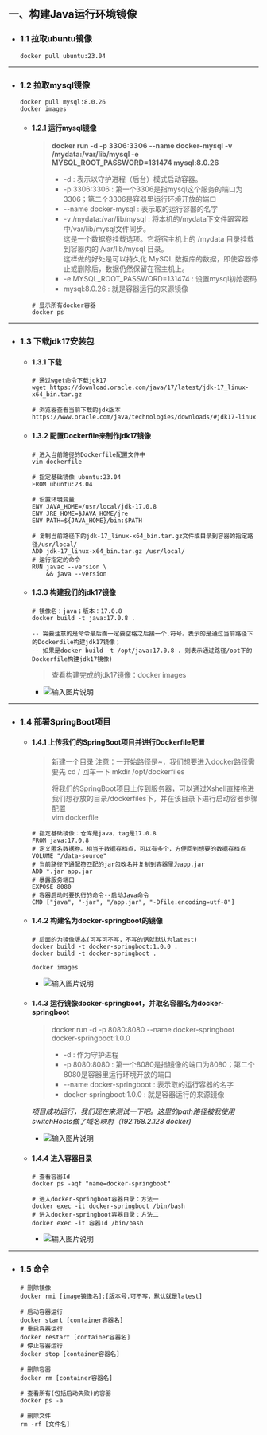 ## 一、构建Java运行环境镜像

- ### 1.1 拉取ubuntu镜像

  ```
  docker pull ubuntu:23.04
  ```

***

- ### 1.2 拉取mysql镜像

  ```
  docker pull mysql:8.0.26
  docker images
  ```

  - #### 1.2.1 运行mysql镜像

    > **docker run -d -p 3306:3306 --name docker-mysql -v /mydata:/var/lib/mysql -e MYSQL_ROOT_PASSWORD=131474 mysql:8.0.26**
    >
    > - -d : 表示以守护进程（后台）模式启动容器。
    > - -p 3306:3306 : 第一个3306是指mysql这个服务的端口为3306；第二个3306是容器里运行环境开放的端口
    > - --name docker-mysql : 表示取的运行容器的名字
    > - -v /mydata:/var/lib/mysql : 将本机的/mydata下文件跟容器中/var/lib/mysql文件同步。      
                                    这是一个数据卷挂载选项。它将宿主机上的 /mydata 目录挂载到容器内的 /var/lib/mysql 目录。   
                                    这样做的好处是可以持久化 MySQL 数据库的数据，即使容器停止或删除后，数据仍然保留在宿主机上。
    > - -e MYSQL_ROOT_PASSWORD=131474 : 设置mysql初始密码
    > - mysql:8.0.26 : 就是容器运行的来源镜像

    ```
    # 显示所有docker容器
    docker ps
    ```
***

- ### 1.3 下载jdk17安装包
  - #### 1.3.1 下载

    ``` 
    # 通过wget命令下载jdk17
    wget https://download.oracle.com/java/17/latest/jdk-17_linux-x64_bin.tar.gz
    
    # 浏览器查看当前下载的jdk版本
    https://www.oracle.com/java/technologies/downloads/#jdk17-linux
    ```
  - #### 1.3.2 配置Dockerfile来制作jdk17镜像
    ```
    # 进入当前路径的Dockerfile配置文件中
    vim dockerfile
    ```

    ```
    # 指定基础镜像 ubuntu:23.04
    FROM ubuntu:23.04
    
    # 设置环境变量
    ENV JAVA_HOME=/usr/local/jdk-17.0.8
    ENV JRE_HOME=$JAVA_HOME/jre
    ENV PATH=${JAVA_HOME}/bin:$PATH
    
    # 复制当前路径下的jdk-17_linux-x64_bin.tar.gz文件或目录到容器的指定路径/usr/local/
    ADD jdk-17_linux-x64_bin.tar.gz /usr/local/
    # 运行指定的命令
    RUN javac --version \
        && java --version
    ```
  - #### 1.3.3 构建我们的jdk17镜像
    ```
    # 镜像名：java；版本：17.0.8
    docker build -t java:17.0.8 .
    
    -- 需要注意的是命令最后面一定要空格之后接一个.符号。表示的是通过当前路径下的Dockerdile构建jdk17镜像；
    -- 如果是docker build -t /opt/java:17.0.8 . 则表示通过路径/opt下的Dockerfile构建jdk17镜像)
    ```

     > 查看构建完成的jdk17镜像：docker images

     - ![输入图片说明](image/image1.png)

***

- ### 1.4 部署SpringBoot项目

  - #### 1.4.1 上传我们的SpringBoot项目并进行Dockerfile配置

    > 新建一个目录
      注意：一开始路径是~，我们想要进入docker路径需要先 cd / 回车一下
      mkdir /opt/dockerfiles
    >
    > 将我们的SpringBoot项目上传到服务器，可以通过Xshell直接拖进我们想存放的目录/dockerfiles下，并在该目录下进行启动容器步骤配置  
     vim dockerfile
    ```
    # 指定基础镜像：仓库是java，tag是17.0.8
    FROM java:17.0.8
    # 定义匿名数据卷。相当于数据存档点，可以有多个，方便回到想要的数据存档点
    VOLUME "/data-source"
    # 当前路径下通配符匹配的jar包改名并复制到容器里为app.jar
    ADD *.jar app.jar
    # 暴露服务端口
    EXPOSE 8080
    # 容器启动时要执行的命令--启动Java命令
    CMD ["java", "-jar", "/app.jar", "-Dfile.encoding=utf-8"]
    ```
  - #### 1.4.2 构建名为docker-springboot的镜像
    ```
    # 后面的为镜像版本(可写可不写，不写的话就默认为latest)
    docker build -t docker-springboot:1.0.0 .
    docker build -t docker-springboot .
    
    docker images
    ```
    
     - ![输入图片说明](image/image1.png)

  - #### 1.4.3 运行镜像docker-springboot，并取名容器名为docker-springboot
    > docker run -d -p 8080:8080 --name docker-springboot docker-springboot:1.0.0
    >
    > - -d : 作为守护进程
    > - -p 8080:8080 : 第一个8080是指镜像的端口为8080；第二个8080是容器里运行环境开放的端口
    > - --name docker-springboot : 表示取的运行容器的名字
    > - docker-springboot:1.0.0 : 就是容器运行的来源镜像

    *项目成功运行，我们现在来测试一下吧。这里的path路径被我使用switchHosts做了域名映射（192.168.2.128 docker)*
     
       - ![输入图片说明](image/image.png)

  - #### 1.4.4 进入容器目录
    ```
    # 查看容器Id
    docker ps -aqf "name=docker-springboot"
    
    # 进入docker-springboot容器目录：方法一
    docker exec -it docker-springboot /bin/bash
    # 进入docker-springboot容器目录：方法二
    docker exec -it 容器Id /bin/bash
    ```
     - ![输入图片说明](image/image2.png)

***

- ### 1.5 命令
  ```
  # 删除镜像
  docker rmi [image镜像名]:[版本号.可不写，默认就是latest]
  
  # 启动容器运行
  docker start [container容器名]
  # 重启容器运行
  docker restart [container容器名]
  # 停止容器运行
  docker stop [container容器名]
  
  # 删除容器
  docker rm [container容器名]
  
  # 查看所有(包括启动失败)的容器
  docker ps -a
  
  # 删除文件
  rm -rf [文件名]
  ```